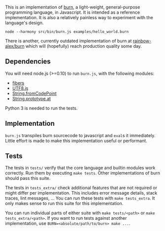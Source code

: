 This is an implementation of [burn](http://www.github.com/rainbow-alex/burn),
a light-weight, general-purpose programming language, in Javascript.
It is intended as a reference implementation.
It is also a relatively painless way to experiment with the language's design.

```
node --harmony src/bin/burn.js examples/hello_world.burn
```

There is another, currently outdated implementation of burn at
[rainbow-alex/burn](http://www.github.com/rainbow-alex/burn)
which will (hopefully) reach production quality some day.

## Dependencies ##

You will need node.js (>=0.10) to run `burn.js`, with the following modules:

* [fibers](https://github.com/laverdet/node-fibers)
* [UTF8.js](https://github.com/nfroidure/UTF8.js)
* [String.fromCodePoint](https://github.com/mathiasbynens/String.fromCodePoint)
* [String.prototype.at](https://github.com/mathiasbynens/String.prototype.at)

Python 3 is needed to run the tests.

## Implementation ##

`burn.js` transpiles burn sourcecode to javascript and `eval`s it immediately.
Little effort is made to make this implementation useful or performant.

## Tests ##

The tests in `tests/` verify that the core language and builtin modules work correctly.
Run them by executing `make tests`.
Other implementations of burn should pass this suite.

The tests in `tests_extra/` check additional features that are not required or might differ per implementation.
This includes error message details, stack traces, lint messages, ...
You can run these tests with `make tests_extra`.
It only makes sense to run this suite for this implementation.

You can run individual parts of either suite with `make tests/<path>` or `make tests_extra/<path>`.
If you want to run tests against another implementation, use `BURN=<absolute/path/to/burn> make ...`.
